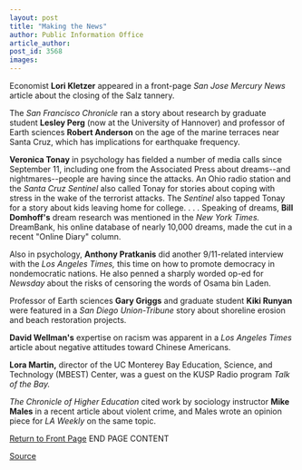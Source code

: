 ```yaml
---
layout: post
title: "Making the News"
author: Public Information Office
article_author: 
post_id: 3568
images:
---
```


<p>
  Economist <b>Lori Kletzer</b> appeared in a front-page <i>San Jose Mercury News</i> article about the closing of the Salz tannery.
</p>
<p>
  The <i>San Francisco Chronicle</i> ran a story about research by graduate student <b>Lesley Perg</b> (now at the University of Hannover) and professor of Earth sciences <b>Robert Anderson</b> on the age of the marine terraces near Santa Cruz, which has implications for earthquake frequency.
</p>
<p>
  <b>Veronica Tonay</b> in psychology has fielded a number of media calls since September 11, including one from the Associated Press about dreams--and nightmares--people are having since the attacks. An Ohio radio station and the <i>Santa Cruz Sentinel</i> also called Tonay for stories about coping with stress in the wake of the terrorist attacks. The <i>Sentinel</i> also tapped Tonay for a story about kids leaving home for college. . . . Speaking of dreams, <b>Bill Domhoff's</b> dream research was mentioned in the <i>New York Times.</i> DreamBank, his online database of nearly 10,000 dreams, made the cut in a recent "Online Diary" column.
</p>
<p>
  Also in psychology, <b>Anthony Pratkanis</b> did another 9/11-related interview with the <i>Los Angeles Times,</i> this time on how to promote democracy in nondemocratic nations. He also penned a sharply worded op-ed for <i>Newsday</i> about the risks of censoring the words of Osama bin Laden.
</p>
<p>
  Professor of Earth sciences <b>Gary Griggs</b> and graduate student <b>Kiki Runyan</b> were featured in a <i>San Diego Union-Tribune</i> story about shoreline erosion and beach restoration projects.
</p>
<p>
  <b>David Wellman's</b> expertise on racism was apparent in a <i>Los Angeles Times</i> article about negative attitudes toward Chinese Americans.
</p>
<p>
  <b>Lora Martin,</b> director of the UC Monterey Bay Education, Science, and Technology (MBEST) Center, was a guest on the KUSP Radio program <i>Talk of the Bay.</i>
</p>
<p>
  <i>The Chronicle of Higher Education</i> cited work by sociology instructor <b>Mike Males</b> in a recent article about violent crime, and Males wrote an opinion piece for <i>LA Weekly</i> on the same topic.
</p>
<p>
  <a href="../../index.html">Return to Front Page</a> END PAGE CONTENT
</p>
<p><a href="http://www1.ucsc.edu/currents/01-02/12-03/makenews.html" title="Permalink to makenews">Source</a></p>
